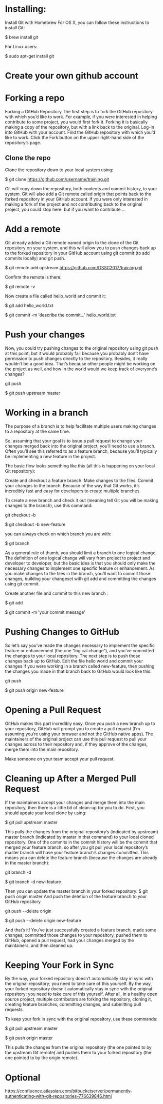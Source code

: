 # Installing:
Install Git with Homebrew
For OS X, you can follow these instructions to install Git:

$ brew install git

For Linux users:

$ sudo apt-get install git

# Create your own github account

# Forking a repo
Forking a GitHub Repository
The first step is to fork the GitHub repository with which you’d like to work. For example, if you were interested in helping contribute to some project, you would first fork it. Forking it is basically making a copy of the repository, but with a link back to the original.
Log-in into GitHub with your account.
Find the GitHub repository with which you’d like to work.
Click the Fork button on the upper right-hand side of the repository’s page.

## Clone the repo 
 Clone the repository down to your local system using:
 
$ git clone https://github.com/username/training.git

Git will copy down the repository, both contents and commit history, to your system. Git will also add a Git remote called origin that points back to the forked repository in your GitHub account.
If you were only interested in making a fork of the project and not contributing back to the original project, you could stop here. 
but if you want to contribute ...

# Add a remote
Git already added a Git remote named origin to the clone of the Git repository on your system, and this will allow you to push changes back up to the forked repository in your GitHub account using git commit (to add commits locally) and git push.

$ git remote add upstream https://github.com/DSSG2017/training.git

Confirm the remote is there:

$ git remote -v


Now create a file called hello_world and commit it:

$ git add hello_world.txt

$ git commit -m 'describe the commit...' hello_world.txt

# Push your changes
Now, you could try pushing changes to the original repository using git push at this point, but it would probably fail because you probably don’t have permission to push changes directly to the repository. Besides, it really wouldn’t be a good idea. That’s because other people might be working on the project as well, and how in the world would we keep track of everyone’s changes? 

git push <remote> <branch>

$ git push upstream master

# Working in a branch
The purpose of a branch is to help facilitate multiple users making changes to a repository at the same time.

So, assuming that your goal is to issue a pull request to change your changes merged back into the original project, you’ll need to use a branch. Often you’ll see this referred to as a feature branch, because you’ll typically be implementing a new feature in the project.

The basic flow looks something like this (all this is happening on your local Git repository):

Create and checkout a feature branch.
Make changes to the files.
Commit your changes to the branch.
Because of the way that Git works, it’s incredibly fast and easy for developers to create multiple branches. 

To create a new branch and check it out (meaning tell Git you will be making changes to the branch), use this command:

git checkout -b <new branch name>

$ git checkout -b new-feature

you can always check on which branch you are with:

$ git branch

As a general rule of thumb, you should limit a branch to one logical change. The definition of one logical change will vary from project to project and developer to developer, but the basic idea is that you should only make the necessary changes to implement one specific feature or enhancement.
As you make changes to the files in the branch, you’ll want to commit those changes, building your changeset with git add and committing the changes using git commit. 

Create another file and commit to this new branch :

$ git add  <filename>

$ git commit -m 'your commit message' <filename> 

# Pushing Changes to GitHub
So let’s say you’ve made the changes necessary to implement the specific feature or enhancement (the one “logical change”), and you’ve committed the changes to your local repository. The next step is to push those changes back up to GitHub.
Edit the file hello world and commit your changes
If you were working in a branch called new-feature, then pushing the changes you made in that branch back to GitHub would look like this:

git push <remote> <branch>

$ git push origin new-feature

# Opening a Pull Request
GitHub makes this part incredibly easy. Once you push a new branch up to your repository, GitHub will prompt you to create a pull request (I’m assuming you’re using your browser and not the GitHub native apps). The maintainers of the original project can use this pull request to pull your changes across to their repository and, if they approve of the changes, merge them into the main repository.

Make someone on your team accept your pull request.

# Cleaning up After a Merged Pull Request
If the maintainers accept your changes and merge them into the main repository, then there is a little bit of clean-up for you to do. First, you should update your local clone by using:

$ git pull upstream master

This pulls the changes from the original repository’s (indicated by upstream) master branch (indicated by master in that command) to your local cloned repository. One of the commits in the commit history will be the commit that merged your feature branch, so after you git pull your local repository’s master branch will have your feature branch’s changes committed. This means you can delete the feature branch (because the changes are already in the master branch):

git branch -d <branch name>

$ git branch -d new-feature

Then you can update the master branch in your forked repository:
$ git push origin master
And push the deletion of the feature branch to your GitHub repository 

git push --delete origin <branch name>

$ git push --delete origin new-feature

And that’s it! You’ve just successfully created a feature branch, made some changes, committed those changes to your repository, pushed them to GitHub, opened a pull request, had your changes merged by the maintainers, and then cleaned up. 

# Keeping Your Fork in Sync
By the way, your forked repository doesn’t automatically stay in sync with the original repository; you need to take care of this yourself. 
By the way, your forked repository doesn’t automatically stay in sync with the original repository; you need to take care of this yourself. After all, in a healthy open source project, multiple contributors are forking the repository, cloning it, creating feature branches, committing changes, and submitting pull requests.

To keep your fork in sync with the original repository, use these commands:

$ git pull upstream master

$ git push origin master

This pulls the changes from the original repository (the one pointed to by the upstream Git remote) and pushes them to your forked repository (the one pointed to by the origin remote).


# Optional 
https://confluence.atlassian.com/bitbucketserver/permanently-authenticating-with-git-repositories-776639846.html

